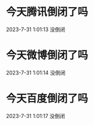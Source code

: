 # 今天腾讯倒闭了吗

2023-7-31 1:01:13 没倒闭

# 今天微博倒闭了吗

2023-7-31 1:01:14 没倒闭

# 今天百度倒闭了吗

2023-7-31 1:01:17 没倒闭

